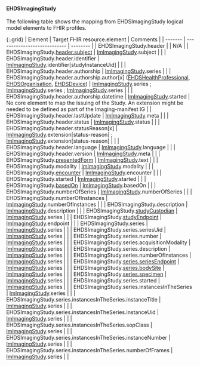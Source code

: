 <!--
  Generated file. Do not edit.
-->

#### EHDSImagingStudy

The following table shows the mapping from EHDSImagingStudy logical model elements to FHIR profiles.

{:.grid}
| Element | Target FHIR resource.element | Comments |
| ------- | ---------------------------- | -------- |
| EHDSImagingStudy.header |  | N/A |
| EHDSImagingStudy.[header.subject](StructureDefinition-EHDSPatient.html) | [ImImagingStudy](StructureDefinition-ImImagingStudy.html).subject |  |
| EHDSImagingStudy.header.identifier | [ImImagingStudy](StructureDefinition-ImImagingStudy.html).identifier[studyInstanceUid] |  |
| EHDSImagingStudy.header.authorship | [ImImagingStudy](StructureDefinition-ImImagingStudy.html).series |  |
| EHDSImagingStudy.header.authorship.author[x] ([EHDSHealthProfessional](StructureDefinition-EHDSHealthProfessional.html), [EHDSOrganisation](StructureDefinition-EHDSOrganisation.html), [EHDSDevice](StructureDefinition-EHDSDevice.html)) | [ImImagingStudy](StructureDefinition-ImImagingStudy.html).series ; [ImImagingStudy](StructureDefinition-ImImagingStudy.html).series ; [ImImagingStudy](StructureDefinition-ImImagingStudy.html).series |  |
| EHDSImagingStudy.header.authorship.datetime | [ImImagingStudy](StructureDefinition-ImImagingStudy.html).started | No core element to map the issuing of the Study. An extension might be needed to be defined as part of the Imaging-manifest IG |
| EHDSImagingStudy.header.lastUpdate | [ImImagingStudy](StructureDefinition-ImImagingStudy.html).meta |  |
| EHDSImagingStudy.header.status | [ImImagingStudy](StructureDefinition-ImImagingStudy.html).status |  |
| EHDSImagingStudy.header.statusReason[x] | [ImImagingStudy](StructureDefinition-ImImagingStudy.html).extension[status-reason] ; [ImImagingStudy](StructureDefinition-ImImagingStudy.html).extension[status-reason] |  |
| EHDSImagingStudy.header.language | [ImImagingStudy](StructureDefinition-ImImagingStudy.html).language |  |
| EHDSImagingStudy.header.version | [ImImagingStudy](StructureDefinition-ImImagingStudy.html).meta |  |
| EHDSImagingStudy.[presentedForm](StructureDefinition-EHDSAttachment.html) | [ImImagingStudy](StructureDefinition-ImImagingStudy.html).text |  |
| EHDSImagingStudy.modality | [ImImagingStudy](StructureDefinition-ImImagingStudy.html).modality |  |
| EHDSImagingStudy.[encounter](StructureDefinition-EHDSEncounter.html) | [ImImagingStudy](StructureDefinition-ImImagingStudy.html).encounter |  |
| EHDSImagingStudy.started | [ImImagingStudy](StructureDefinition-ImImagingStudy.html).started |  |
| EHDSImagingStudy.[basedOn](StructureDefinition-EHDSServiceRequest.html) | [ImImagingStudy](StructureDefinition-ImImagingStudy.html).basedOn |  |
| EHDSImagingStudy.numberOfSeries | [ImImagingStudy](StructureDefinition-ImImagingStudy.html).numberOfSeries |  |
| EHDSImagingStudy.numberOfInstances | [ImImagingStudy](StructureDefinition-ImImagingStudy.html).numberOfInstances |  |
| EHDSImagingStudy.description | [ImImagingStudy](StructureDefinition-ImImagingStudy.html).description |  |
| EHDSImagingStudy.[studyCustodian](StructureDefinition-EHDSOrganisation.html) | [ImImagingStudy](StructureDefinition-ImImagingStudy.html).series |  |
| EHDSImagingStudy.[studyEndpoint](StructureDefinition-EHDSEndpoint.html) | [ImImagingStudy](StructureDefinition-ImImagingStudy.html).endpoint |  |
| EHDSImagingStudy.series | [ImImagingStudy](StructureDefinition-ImImagingStudy.html).series |  |
| EHDSImagingStudy.series.seriesUid | [ImImagingStudy](StructureDefinition-ImImagingStudy.html).series |  |
| EHDSImagingStudy.series.number | [ImImagingStudy](StructureDefinition-ImImagingStudy.html).series |  |
| EHDSImagingStudy.series.acquisitionModality | [ImImagingStudy](StructureDefinition-ImImagingStudy.html).series |  |
| EHDSImagingStudy.series.description | [ImImagingStudy](StructureDefinition-ImImagingStudy.html).series |  |
| EHDSImagingStudy.series.numberOfInstances | [ImImagingStudy](StructureDefinition-ImImagingStudy.html).series |  |
| EHDSImagingStudy.[series.seriesEndpoint](StructureDefinition-EHDSEndpoint.html) | [ImImagingStudy](StructureDefinition-ImImagingStudy.html).series |  |
| EHDSImagingStudy.[series.bodySite](StructureDefinition-EHDSBodyStructure.html) | [ImImagingStudy](StructureDefinition-ImImagingStudy.html).series |  |
| EHDSImagingStudy.[series.specimen](StructureDefinition-EHDSSpecimen.html) | [ImImagingStudy](StructureDefinition-ImImagingStudy.html).series |  |
| EHDSImagingStudy.series.started | [ImImagingStudy](StructureDefinition-ImImagingStudy.html).series |  |
| EHDSImagingStudy.series.instancesInTheSeries | [ImImagingStudy](StructureDefinition-ImImagingStudy.html).series |  |
| EHDSImagingStudy.series.instancesInTheSeries.instanceTitle | [ImImagingStudy](StructureDefinition-ImImagingStudy.html).series |  |
| EHDSImagingStudy.series.instancesInTheSeries.instanceUid | [ImImagingStudy](StructureDefinition-ImImagingStudy.html).series |  |
| EHDSImagingStudy.series.instancesInTheSeries.sopClass | [ImImagingStudy](StructureDefinition-ImImagingStudy.html).series |  |
| EHDSImagingStudy.series.instancesInTheSeries.instanceNumber | [ImImagingStudy](StructureDefinition-ImImagingStudy.html).series |  |
| EHDSImagingStudy.series.instancesInTheSeries.numberOfFrames | [ImImagingStudy](StructureDefinition-ImImagingStudy.html).series |  |

